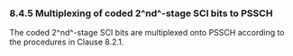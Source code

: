 ### 8.4.5 Multiplexing of coded 2^nd^-stage SCI bits to PSSCH

The coded 2^nd^-stage SCI bits are multiplexed onto PSSCH according to
the procedures in Clause 8.2.1.